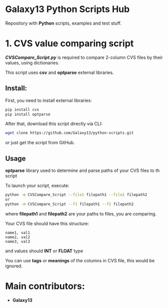 # Galaxy13 Python Scripts Hub

Repository with **Python** scripts, examples and test stuff.

# 1. CVS value comparing script

***CVSCompare_Script.py*** is required to compare 2-column CVS files by their values, using dictionaries.

This script uses **csv** and **optparse** external libraries.

## Install:

First, you need to install external libraries:

```bash
pip install cvs
pip install optparse
```

After that, download this script directly via CLI:

```bash
wget clone https://github.com/Galaxy13/python-scripts.git
```

or just get the script from GitHub.

## Usage

**optparse** library used to determine and parse paths of your CVS files to th script

To launch your script, execute:

```bash
python -m CVSCompare_Script --file1 filepath1 --file2 filepath2
or
python -m CVSCompare_Script --f1 filepath1 --f2 filepath2
```

where **filepath1** and **filepath2** are your paths to files, you are comparing.

Your CVS file should have this structure:

```text
name1, val1
name2, val2
name3, val3
```

and values should **INT** or **FLOAT** type

You can use **tags** or **meanings** of the columns in CVS file, this would be ignored.

# Main contributors:

- **Galaxy13**

